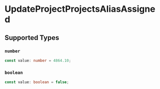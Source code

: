 # UpdateProjectProjectsAliasAssigned


## Supported Types

### `number`

```typescript
const value: number = 4864.10;
```

### `boolean`

```typescript
const value: boolean = false;
```

